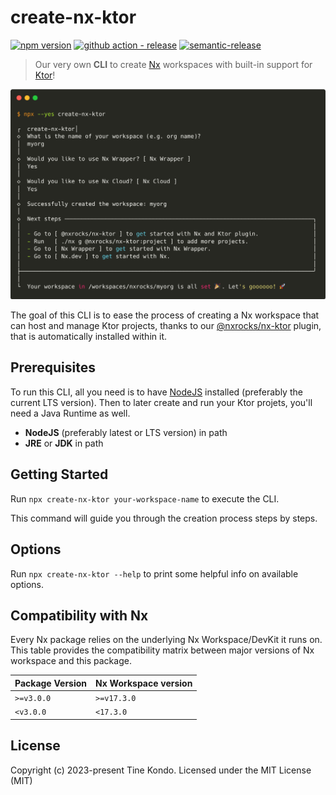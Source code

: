 # create-nx-ktor 

[![npm version](https://img.shields.io/npm/v/create-nx-ktor?style=flat-square)](https://www.npmjs.com/package/create-nx-ktor)
[![github action - release](https://img.shields.io/github/actions/workflow/status/tinesoft/nxrocks/release.yml?label=release&style=flat-square)](https://github.com/tinesoft/nxrocks/actions?query=workflow%3ARelease)
[![semantic-release](https://img.shields.io/badge/%20%20%F0%9F%93%A6%F0%9F%9A%80-semantic--release-e10079.svg?style=flat-square)](https://github.com/semantic-release/semantic-release)

> Our very own **CLI** to create [Nx](https://nx.dev) workspaces with built-in support for [Ktor](https://ktor.io)!

<p align="center"><img src="https://raw.githubusercontent.com/tinesoft/nxrocks/master/images/create-nx-ktor.png" width="680"></p>

The goal of this CLI is to ease the process of creating a Nx workspace that can host and manage Ktor projects, thanks to our [@nxrocks/nx-ktor](https://github.com/tinesoft/nxrocks/blob/develop/packages/nx-ktor) plugin, that is automatically installed within it.

##  Prerequisites

To run this CLI, all you need is to have [NodeJS](https://nodejs.org/en/download) installed (preferably the current LTS version).
Then to later create and run your Ktor projets, you'll need a Java Runtime as well.

- **NodeJS** (preferably latest or LTS version) in path
- **JRE** or **JDK** in path

## Getting Started

Run `npx create-nx-ktor your-workspace-name` to execute the CLI.

This command will guide you through the creation process steps by steps.

## Options

Run `npx create-nx-ktor --help` to print some helpful info on available options.

## Compatibility with Nx

Every Nx package relies on the underlying Nx Workspace/DevKit it runs on. This table provides the compatibility matrix between major versions of Nx workspace and this package.

| Package Version | Nx Workspace version
| --------------- | --------------------
| `>=v3.0.0`      | `>=v17.3.0`
| `<v3.0.0`       | `<17.3.0`

## License

Copyright (c) 2023-present Tine Kondo. Licensed under the MIT License (MIT)

